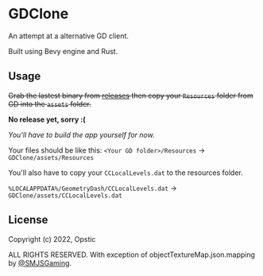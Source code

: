 # GDClone

An attempt at a alternative GD client.

Built using Bevy engine and Rust.

## Usage

~~Grab the lastest binary from [releases](https://github.com/opstic/gdclone/releases) then copy your `Resources` folder from GD into the `assets` folder.~~

**No release yet, sorry :(**

*You'll have to build the app yourself for now.*

Your files should be like this: `<Your GD folder>/Resources` -> `GDClone/assets/Resources`

You'll also have to copy your `CCLocalLevels.dat` to the resources folder.

`%LOCALAPPDATA%/GeometryDash/CCLocalLevels.dat` -> `GDClone/assets/CCLocalLevels.dat`

## License

Copyright (c) 2022, Opstic

ALL RIGHTS RESERVED. With exception of objectTextureMap.json.mapping by [@SMJSGaming](https://github.com/SMJSGaming).
